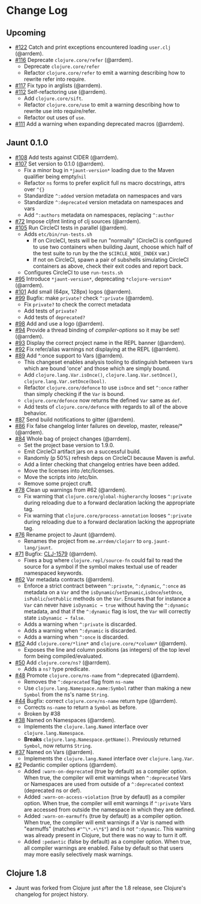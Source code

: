 # Change Log

## Upcoming
- [#122](https://github.com/jaunt-lang/jaunt/pull/122) Catch and print exceptions encountered loading `user.clj` (@arrdem).
- [#116](https://github.com/jaunt-lang/jaunt/pull/116) Deprecate `clojure.core/refer` (@arrdem).
  - Deprecate `clojure.core/refer`
  - Refactor `clojure.core/refer` to emit a warning describing how to rewrite refer into require.
- [#117](https://github.com/jaunt-lang/jaunt/pull/117) Fix typo in arglists (@arrdem).
- [#112](https://github.com/jaunt-lang/jaunt/pull/112) Self-refactoring use (@arrdem).
  - Add `clojure.core/sift`.
  - Refactor `clojure.core/use` to emit a warning describing how to rewrite use into require/refer.
  - Refactor out uses of `use`.
- [#111](https://github.com/jaunt-lang/jaunt/pull/111) Add a warning when expanding deprecated macros (@arrdem).

## Jaunt 0.1.0
- [#108](https://github.com/jaunt-lang/jaunt/pull/108) Add tests against CIDER (@arrdem).
- [#107](https://github.com/jaunt-lang/jaunt/pull/107) Set version to 0.1.0 (@arrdem).
  - Fix a minor bug in `*jaunt-version*` loading due to the Maven qualifier being empty/`nil`
  - Refactor `ns` forms to prefer explicit full ns macro docstrings, attrs over `^{}`
  - Standardize `^:added` version metadata on namespaces and vars
  - Standardize `^:deprecated` version metadata on namespaces and vars
  - Add `^:authors` metadata on namespaces, replacing `^:author`
- [#72](https://github.com/jaunt-lang/jaunt/pull/72) Impose cljfmt linting of clj sources (@arrdem).
- [#105](https://github.com/jaunt-lang/jaunt/pull/105) Run CircleCI tests in parallel (@arrdem).
  - Adds `etc/bin/run-tests.sh`
    - If on CircleCI, tests will be run "normally" (CircleCI is configured to use two containers
      when building Jaunt, choose which half of the test suite to run by the the
      `$CIRCLE_NODE_INDEX` var.)
    - If not on CircleCI, spawn a pair of subshells simulating CircleCI containers as above, check
      their exit codes and report back.
  - Configures CircleCI to use `run-tests.sh`
- [#95](https://github.com/jaunt-lang/jaunt/pull/95) Introduce `*jaunt-version*`, deprecating `*clojure-version*` (@arrdem).
- [#101](https://github.com/jaunt-lang/jaunt/pull/99) Add small (64px, 128px) logos (@arrdem).
- [#99](https://github.com/jaunt-lang/jaunt/pull/99) Bugfix: make `private?` check `^:private` (@arrdem).
  - Fix `private?` to check the correct metadata
  - Add tests of `private?`
  - Add tests of `deprecated?`
- [#98](https://github.com/jaunt-lang/jaunt/pull/98) Add and use a logo (@arrdem).
- [#94](https://github.com/jaunt-lang/jaunt/pull/94) Provide a thread binding of *compiler-options* so it may be set! (@arrdem).
- [#93](https://github.com/jaunt-lang/jaunt/pull/93) Display the correct project name in the REPL banner (@arrdem).
- [#92](https://github.com/jaunt-lang/jaunt/pull/92) Fix refer/alias warnings not displaying at the REPL (@arrdem).
- [#89](https://github.com/jaunt-lang/jaunt/pull/89) Add ^:once support to Vars (@arrdem).
  - This changeset enables analysis tooling to distinguish between `Var`s which are bound 'once' and
    those which are simply bound.
  - Add `clojure.lang.Var.isOnce()`, `clojure.lang.Var.setOnce()`, `clojure.lang.Var.setOnce(bool)`.
  - Refactor `clojure.core/defonce` to use `isOnce` and set `^:once` rather than simply checking if
    the `Var` is bound.
  - `clojure.core/defonce` now returns the defined `Var` same as `def`.
  - Add tests of `clojure.core/defonce` with regards to all of the above behavior.
- [#87](https://github.com/jaunt-lang/jaunt/pull/87) Send build notifications to gitter (@arrdem).
- [#86](https://github.com/jaunt-lang/jaunt/pull/86) Fix false changelog linter failures on develop, master, release/* (@arrdem).
- [#84](https://github.com/jaunt-lang/jaunt/pull/84) Whole bag of project changes (@arrdem).
  - Set the project base version to 1.9.0.
  - Emit CircleCI artifact jars on a successful build.
  - Randomly (p 50%) refresh deps on CircleCI because Maven is awful.
  - Add a linter checking that changelog entries have been added.
  - Move the licenses into /etc/licenses.
  - Move the scripts into /etc/bin.
  - Remove some project cruft.
- [#78](https://github.com/jaunt-lang/jaunt/pull/78) Clean up warnings from #62 (@arrdem).
  - Fix warning that `clojure.core/global-higherarchy` looses `^:private` during reloading due to a
    forward declaration lacking the appropriate tag.
  - Fix warning that `clojure.core/process-annotation` looses `^:private` during reloading due to a
    forward declaration lacking the appropriate tag.
- [#76](https://github.com/jaunt-lang/jaunt/pull/76) Rename project to Jaunt (@arrdem).
  - Renames the project from `me.arrdem/clojarr` to `org.jaunt-lang/jaunt`.
- [#71](https://github.com/jaunt-lang/jaunt/pull/71) Bugfix: [CLJ-1579](http://dev.clojure.org/jira/browse/CLJ-1579) (@arrdem).
  - Fixes a bug where `clojure.repl/source-fn` could fail to read the source for a symbol if the
    symbol makes textual use of reader namespaced keywords.
- [#62](https://github.com/jaunt-lang/jaunt/pull/62) Var metadata contracts (@arrdem).
  - Enforce a strict contract between `^:private`, `^:dynamic`, `^:once` as metadata on a `Var` and
    the `isDynamic`/`setDynamic`,`isOnce`/`setOnce`, `isPublic`/`setPublic` methods on the
    `Var`. Ensures that for instance a `Var` can never have `isDynamic → true` without having the
    `^:dynamic` metadata, and that if the `^:dynamic` flag is lost, the `Var` will correctly state
    `isDynamic → false`.
  - Adds a warning when `^:private` is discarded.
  - Adds a warning when `^:dynamic` is discarded.
  - Adds a warning when `^:once` is discarded.
- [#52](https://github.com/jaunt-lang/jaunt/pull/52) Add `clojure.core/*line*` and `clojure.core/*column*` (@arrdem).
  - Exposes the line and column positions (as integers) of the top level form being compiled/evaluated.
- [#50](https://github.com/jaunt-lang/jaunt/pull/50) Add `clojure.core/ns?` (@arrdem).
  - Adds a `ns?` type predicate.
- [#48](https://github.com/jaunt-lang/jaunt/pull/48) Promote `clojure.core/ns-name` from ^:deprecated (@arrdem).
  - Removes the `^:deprecated` flag from `ns-name`
  - Use `clojure.lang.Namespace.name:Symbol` rather than making a new `Symbol` from the ns's name `String`.
- [#44](https://github.com/jaunt-lang/jaunt/pull/44) Bugfix: correct `clojure.core/ns-name` return type (@arrdem).
  - Corrects `ns-name` to return a `Symbol` as before.
  - Broken by #38
- [#38](https://github.com/jaunt-lang/jaunt/pull/38) Named on Namespaces (@arrdem).
  - Implements the `clojure.lang.Named` interface over `clojure.lang.Namespace`.
  - **Breaks** `clojure.lang.Namespace.getName()`. Previously returned `Symbol`, now returns `String`.
- [#37](https://github.com/jaunt-lang/jaunt/pull/37) Named on Vars (@arrdem).
  - Implements the `clojure.lang.Named` interface over `clojure.lang.Var`.
- [#2](https://github.com/jaunt-lang/jaunt/pull/2) Pedantic compiler options (@arrdem).
  - Added `:warn-on-deprecated` (true by default) as a compiler option. When true, the compiler will
    emit warnings when `^:deprecated` Vars or Namespaces are used from outside of a `^:deprecated`
    context (deprecated ns or def).
  - Added `:warn-on-access-violation` (true by defautl) as a compiler option. When true, the
    compiler will emit warnings if `^:private` Vars are accessed from outside the namespace in which
    they are defined.
  - Added `:warn-on-earmuffs` (true by default) as a compiler option. When true, the compiler will
    emit warnings if a Var is named with "earmuffs" (matches `#"^\*.+\*$"`) and is not
    `^:dynamic`. This warning was already present in Clojure, but there was no way to turn it off.
  - Added `:pedantic` (false by default) as a compiler option. When true, all compiler warnings are
    enabled. False by default so that users may more easily selectively mask warnings.
  
## Clojure 1.8
- Jaunt was forked from Clojure just after the 1.8 release, see Clojure's changelog for project
  history.
